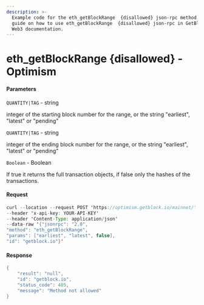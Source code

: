 ```yaml
---
description: >-
  Example code for the eth_getBlockRange  {disallowed} json-rpc method. Сomplete
  guide on how to use eth_getBlockRange  {disallowed} json-rpc in GetBlock.io
  Web3 documentation.
---
```


# eth\_getBlockRange {disallowed} - Optimism

#### Parameters

`QUANTITY|TAG` - string

integer of the starting block number for the range, or the string "earliest", "latest" or "pending"

`QUANTITY|TAG` - string

integer of the ending block number for the range, or the string "earliest", "latest" or "pending"

`Boolean` - Boolean

If true it returns the full transaction objects, if false only the hashes of the transactions.

#### Request

```java
curl --location --request POST 'https://optimism.getblock.io/mainnet/' 
--header 'x-api-key: YOUR-API-KEY' 
--header 'Content-Type: application/json' 
--data-raw '{"jsonrpc": "2.0",
"method": "eth_getBlockRange",
"params": ["earliest", "latest", false],
"id": "getblock.io"}'
```

#### Response

```java
{
    "result": "null",
    "id": "getblock.io",
    "status_code": 405,
    "message": "Method not allowed"
}
```
